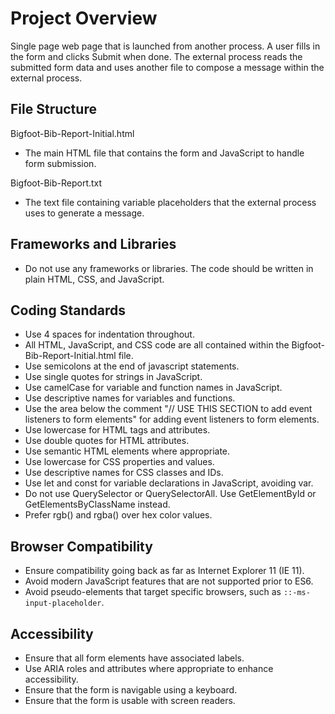 # Project Overview

Single page web page that is launched from another process. A user fills in the form and clicks Submit when done. The external process reads the submitted form data and uses another file to compose a message within the external process.

## File Structure

Bigfoot-Bib-Report-Initial.html

- The main HTML file that contains the form and JavaScript to handle form submission.

Bigfoot-Bib-Report.txt

- The text file containing variable placeholders that the external process uses to generate a message.

## Frameworks and Libraries

- Do not use any frameworks or libraries. The code should be written in plain HTML, CSS, and JavaScript.

## Coding Standards

- Use 4 spaces for indentation throughout.
- All HTML, JavaScript, and CSS code are all contained within the Bigfoot-Bib-Report-Initial.html file.
- Use semicolons at the end of javascript statements.
- Use single quotes for strings in JavaScript.
- Use camelCase for variable and function names in JavaScript.
- Use descriptive names for variables and functions.
- Use the area below the comment "// USE THIS SECTION to add event listeners to form elements" for adding event listeners to form elements.
- Use lowercase for HTML tags and attributes.
- Use double quotes for HTML attributes.
- Use semantic HTML elements where appropriate.
- Use lowercase for CSS properties and values.
- Use descriptive names for CSS classes and IDs.
- Use let and const for variable declarations in JavaScript, avoiding var.
- Do not use QuerySelector or QuerySelectorAll. Use GetElementById or GetElementsByClassName instead.
- Prefer rgb() and rgba() over hex color values.

## Browser Compatibility

- Ensure compatibility going back as far as Internet Explorer 11 (IE 11).
- Avoid modern JavaScript features that are not supported prior to ES6.
- Avoid pseudo-elements that target specific browsers, such as `::-ms-input-placeholder`.

## Accessibility

- Ensure that all form elements have associated labels.
- Use ARIA roles and attributes where appropriate to enhance accessibility.
- Ensure that the form is navigable using a keyboard.
- Ensure that the form is usable with screen readers.
